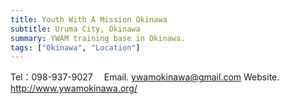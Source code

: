 ```yaml
---
title: Youth With A Mission Okinawa
subtitle: Uruma City, Okinawa
summary: YWAM training base in Okinawa.
tags: ["Okinawa", "Location"]
---
```


Tel：098-937-9027　
Email. ywamokinawa@gmail.com
Website. http://www.ywamokinawa.org/
